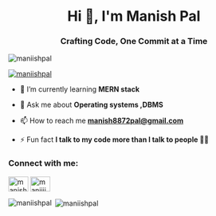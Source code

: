 <h1 align="center">Hi 👋, I'm Manish Pal</h1>
<h3 align="center">Crafting Code, One Commit at a Time</h3>

<p align="left"> <img src="https://komarev.com/ghpvc/?username=maniishpal&label=Profile%20views&color=0e75b6&style=flat" alt="maniishpal" /> </p>

<p align="left"> <a href="https://github.com/ryo-ma/github-profile-trophy"><img src="https://github-profile-trophy.vercel.app/?username=maniishpal" alt="maniishpal" /></a> </p>

- 🌱 I’m currently learning **MERN stack**

- 💬 Ask me about **Operating systems ,DBMS**

- 📫 How to reach me **manish8872pal@gmail.com**

- ⚡ Fun fact **I talk to my code more than I talk to people 🤖💬**

<h3 align="left">Connect with me:</h3>
<p align="left">
<a href="https://linkedin.com/in/manish pal" target="blank"><img align="center" src="https://raw.githubusercontent.com/rahuldkjain/github-profile-readme-generator/master/src/images/icons/Social/linked-in-alt.svg" alt="manish pal" height="30" width="40" /></a>
<a href="https://instagram.com/maniiiizzh" target="blank"><img align="center" src="https://raw.githubusercontent.com/rahuldkjain/github-profile-readme-generator/master/src/images/icons/Social/instagram.svg" alt="maniiiizzh" height="30" width="40" /></a>
</p>


<p><img align="left" src="https://github-readme-stats.vercel.app/api/top-langs?username=maniishpal&show_icons=true&locale=en&layout=compact" alt="maniishpal" /></p>

<p>&nbsp;<img align="center" src="https://github-readme-stats.vercel.app/api?username=maniishpal&show_icons=true&locale=en" alt="maniishpal" /></p>
